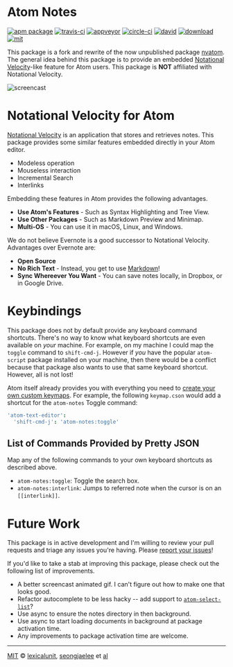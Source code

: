 # Atom Notes

[![apm package][apm-ver-link]][releases]
[![travis-ci][travis-ci-badge]][travis-ci]
[![appveyor][appveyor-badge]][appveyor]
[![circle-ci][circle-ci-badge]][circle-ci]
[![david][david-badge]][david]
[![download][dl-badge]][apm-pkg-link]
[![mit][mit-badge]][mit]

This package is a fork and rewrite of the now unpublished package [nvatom][nvatom]. The general
idea behind this package is to provide an embedded [Notational Velocity][nv]-like feature for Atom
users. This package is **NOT** affiliated with Notational Velocity.

![screencast][screencast]

# Notational Velocity for Atom

[Notational Velocity][nv] is an application that stores and retrieves notes. This package provides
some similar features embedded directly in your Atom editor.

- Modeless operation
- Mouseless interaction
- Incremental Search
- Interlinks

Embedding these features in Atom provides the following advantages.

- **Use Atom's Features** - Such as Syntax Highlighting and Tree View.
- **Use Other Packages** - Such as Markdown Preview and Minimap.
- **Multi-OS** - You can use it in macOS, Linux, and Windows.

We do not believe Evernote is a good successor to Notational Velocity. Advantages over Evernote are:

- **Open Source**
- **No Rich Text** - Instead, you get to use [Markdown][md]!
- **Sync Whereever You Want** - You can save notes locally, in Dropbox, or in Google Drive.

# Keybindings

This package does not by default provide any keyboard command shortcuts. There's no way to know what
keyboard shortcuts are even available on *your* machine. For example, on my machine I could map the
`toggle` command to `shift-cmd-j`. However if *you* have the popular `atom-script` package
installed on your machine, then there would be a conflict because that package also wants to use
that same keyboard shortcut. However, all is not lost!

Atom itself already provides you with everything you need to
[create your own custom keymaps][keymaps]. For example, the following `keymap.cson` would add a
shortcut for the `atom-notes` Toggle command:

```cson
'atom-text-editor':
  'shift-cmd-j': 'atom-notes:toggle'
```

## List of Commands Provided by Pretty JSON

Map any of the following commands to your own keyboard shortcuts as described above.

- `atom-notes:toggle`: Toggle the search box.
- `atom-notes:interlink`: Jumps to referred note when the cursor is on an `[[interlink]]`.

# Future Work

This package is in active development and I'm willing to review your pull requests and triage any
issues you're having. Please [report your issues][issues]!

If you'd like to take a stab at improving this package, please check out the following list of
improvements.

- A better screencast animated gif. I can't figure out how to make one that looks good.
- Refactor autocomplete to be less hacky -- add support to [`atom-select-list`][atom-select-list]?
- Use async to ensure the notes directory in then background.
- Use async to start loading documents in background at package activation time.
- Any improvements to package activation time are welcome.

---

[MIT][mit] © [lexicalunit][lexicalunit], [seongjaelee][seongjaelee] et [al][contributors]

[mit]:              http://opensource.org/licenses/MIT
[lexicalunit]:      http://github.com/lexicalunit
[seongjaelee]:      http://github.com/seongjaelee
[contributors]:     https://github.com/lexicalunit/atom-notes/graphs/contributors
[releases]:         https://github.com/lexicalunit/atom-notes/releases
[mit-badge]:        https://img.shields.io/apm/l/atom-notes.svg
[apm-pkg-link]:     https://atom.io/packages/atom-notes
[apm-ver-link]:     https://img.shields.io/apm/v/atom-notes.svg
[dl-badge]:         http://img.shields.io/apm/dm/atom-notes.svg
[travis-ci-badge]:  https://travis-ci.org/lexicalunit/atom-notes.svg?branch=master
[travis-ci]:        https://travis-ci.org/lexicalunit/atom-notes
[appveyor]:         https://ci.appveyor.com/project/lexicalunit/atom-notes?branch=master
[appveyor-badge]:   https://ci.appveyor.com/api/projects/status/a4fcn60mhewef9r0/branch/master?svg=true
[circle-ci]:        https://circleci.com/gh/lexicalunit/atom-notes/tree/master
[circle-ci-badge]:  https://circleci.com/gh/lexicalunit/atom-notes/tree/master.svg?style=shield
[david-badge]:      https://david-dm.org/lexicalunit/atom-notes.svg
[david]:            https://david-dm.org/lexicalunit/atom-notes
[issues]:           https://github.com/lexicalunit/atom-notes/issues

[nvatom]:           https://github.com/seongjaelee/nvatom
[nv]:               http://notational.net/
[md]:               http://daringfireball.net/projects/markdown/
[keymaps]:          http://flight-manual.atom.io/using-atom/sections/basic-customization/#customizing-keybindings
[screencast]:       https://user-images.githubusercontent.com/1903876/28757512-67bb005c-754a-11e7-99bd-5babb98ac056.gif
[atom-select-list]: https://github.com/atom/atom-select-list
